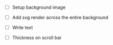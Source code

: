 - [ ] Setup background image
- [ ] Add svg render across the entire background
- [ ] Write text
- [ ] Thickness on scroll bar


